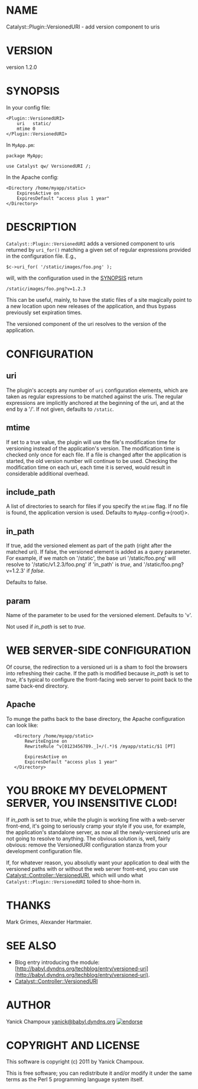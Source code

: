 # NAME

Catalyst::Plugin::VersionedURI - add version component to uris

# VERSION

version 1.2.0

# SYNOPSIS

In your config file:

    <Plugin::VersionedURI>
        uri   static/
        mtime 0 
    </Plugin::VersionedURI>

In `MyApp.pm`:

    package MyApp;

    use Catalyst qw/ VersionedURI /;

In the Apache config:

    <Directory /home/myapp/static>
        ExpiresActive on
        ExpiresDefault "access plus 1 year"
    </Directory>

# DESCRIPTION

`Catalyst::Plugin::VersionedURI` adds a versioned component
to uris returned by `uri_for()` matching a given set of regular expressions provided in
the configuration file. E.g.,

    $c->uri_for( '/static/images/foo.png' );

will, with the configuration used in the [SYNOPSIS](https://metacpan.org/pod/SYNOPSIS) return

    /static/images/foo.png?v=1.2.3

This can be useful, mainly, to have the
static files of a site magically point to a new location upon new
releases of the application, and thus bypass previously set expiration times.

The versioned component of the uri resolves to the version of the application.

# CONFIGURATION

## uri

The plugin's accepts any number of `uri` configuration elements, which are 
taken as regular expressions to be matched against the uris. The regular
expressions are implicitly anchored at the beginning of the uri, and at the
end by a '/'.  If not given, defaults to `/static`.

## mtime

If set to a true value, the plugin will use the file's modification time for
versioning instead of the application's version. The modification time is
checked only once for each file. If a file is changed after the application is
started, the old version number will continue to be used. Checking the
modification time on each uri, each time it is served, would result in
considerable additional overhead.

## include\_path

A list of directories to search for files if you specify the `mtime` flag.
If no file is found, the application version is used.  Defaults to
`MyApp-`config->{root}>. 

## in\_path

If true, add the versioned element as part of the path (right after the
matched uri). If false, the versioned element is added as a query parameter.
For example, if we match on '/static', the base uri '/static/foo.png' will resolve to 
'/static/v1.2.3/foo.png' if 'in\_path' is _true_, and '/static/foo.png?v=1.2.3'
if _false_.

Defaults to false. 

## param

Name of the parameter to be used for the versioned element. Defaults to 'v'.  

Not used if _in\_path_ is set to _true_.

# WEB SERVER-SIDE CONFIGURATION

Of course, the redirection to a versioned uri is a sham
to fool the browsers into refreshing their cache. If the path is
modified because _in\_path_ is set to _true_, it's typical to 
configure the front-facing web server to point back to 
the same back-end directory.

## Apache

To munge the paths back to the base directory, the Apache 
configuration can look like:

       <Directory /home/myapp/static>
           RewriteEngine on
           RewriteRule ^v[0123456789._]+/(.*)$ /myapp/static/$1 [PT]
    
           ExpiresActive on
           ExpiresDefault "access plus 1 year"
       </Directory>

# YOU BROKE MY DEVELOPMENT SERVER, YOU INSENSITIVE CLOD!

If _in\_path_ is set to _true_, while the plugin is working fine with a web-server front-end, it's going to seriously cramp 
your style if you use, for example, the application's standalone server, as
now all the newly-versioned uris are not going to resolve to anything. 
The obvious solution is, well, fairly obvious: remove the VersionedURI 
configuration stanza from your development configuration file.

If, for whatever reason, you absolutly want your application to deal with the versioned 
paths with or without the web server front-end, you can use
[Catalyst::Controller::VersionedURI](https://metacpan.org/pod/Catalyst::Controller::VersionedURI), which will undo what
`Catalyst::Plugin::VersionedURI` toiled to shoe-horn in.

# THANKS

Mark Grimes, Alexander Hartmaier. 

# SEE ALSO

- Blog entry introducing the module: [http://babyl.dyndns.org/techblog/entry/versioned-uri](http://babyl.dyndns.org/techblog/entry/versioned-uri).
- [Catalyst::Controller::VersionedURI](https://metacpan.org/pod/Catalyst::Controller::VersionedURI)

# AUTHOR

Yanick Champoux <yanick@babyl.dyndns.org> [![endorse](http://api.coderwall.com/yanick/endorsecount.png)](http://coderwall.com/yanick)

# COPYRIGHT AND LICENSE

This software is copyright (c) 2011 by Yanick Champoux.

This is free software; you can redistribute it and/or modify it under
the same terms as the Perl 5 programming language system itself.
